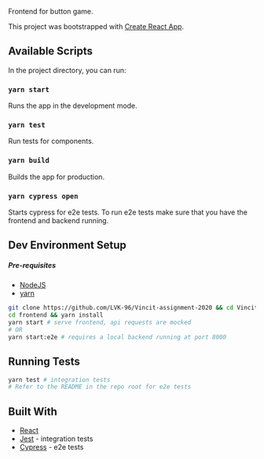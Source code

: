 Frontend for button game.

This project was bootstrapped with [Create React App](https://github.com/facebook/create-react-app).

## Available Scripts

In the project directory, you can run:

### `yarn start`

Runs the app in the development mode.

### `yarn test`

Run tests for components.

### `yarn build`

Builds the app for production.

### `yarn cypress open`

Starts cypress for e2e tests. To run e2e tests make sure that you have the frontend and backend running.

## Dev Environment Setup

##### Pre-requisites
* [NodeJS](https://nodejs.org/en/)
* [yarn](https://yarnpkg.com/en/docs/install#debian-stable)

```bash
git clone https://github.com/LVK-96/Vincit-assignment-2020 && cd Vincit-assignment-2020
cd frontend && yarn install
yarn start # serve frontend, api requests are mocked
# OR
yarn start:e2e # requires a local backend running at port 8000
```

## Running Tests

```bash
yarn test # integration tests
# Refer to the README in the repo root for e2e tests
```

## Built With
* [React](https://reactjs.org/)
* [Jest](https://jestjs.io/docs/en/tutorial-react) - integration tests
* [Cypress](https://www.cypress.io/) - e2e tests
